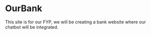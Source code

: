 # OurBank
This site is for our FYP, we will be creating a bank website where our chatbot will be integrated.
